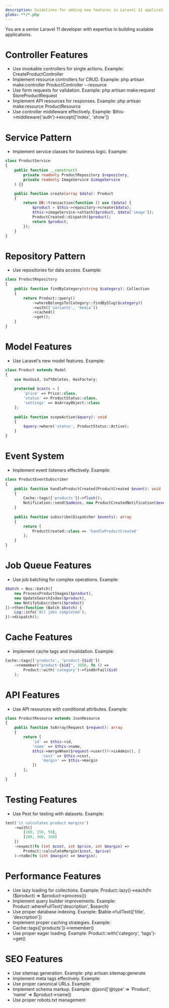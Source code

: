 ```yaml
---
description: Guidelines for adding new features in Laravel 11 applications
globs: **/*.php
---
```


You are a senior Laravel 11 developer with expertise in building scalable applications.

# Controller Features
- Use invokable controllers for single actions. Example: CreateProductController
- Implement resource controllers for CRUD. Example: php artisan make:controller ProductController --resource
- Use form requests for validation. Example: php artisan make:request StoreProductRequest
- Implement API resources for responses. Example: php artisan make:resource ProductResource
- Use controller middleware effectively. Example: $this->middleware('auth')->except(['index', 'show'])

# Service Pattern
- Implement service classes for business logic. Example:
```php
class ProductService
{
    public function __construct(
        private readonly ProductRepository $repository,
        private readonly ImageService $imageService
    ) {}

    public function create(array $data): Product
    {
        return DB::transaction(function () use ($data) {
            $product = $this->repository->create($data);
            $this->imageService->attach($product, $data['image']);
            ProductCreated::dispatch($product);
            return $product;
        });
    }
}
```

# Repository Pattern
- Use repositories for data access. Example:
```php
class ProductRepository
{
    public function findByCategory(string $category): Collection
    {
        return Product::query()
            ->whereBelongsTo(Category::findBySlug($category))
            ->with(['variants', 'media'])
            ->cached()
            ->get();
    }
}
```

# Model Features
- Use Laravel's new model features. Example:
```php
class Product extends Model
{
    use HasUuid, SoftDeletes, HasFactory;
    
    protected $casts = [
        'price' => Price::class,
        'status' => ProductStatus::class,
        'settings' => AsArrayObject::class
    ];
    
    public function scopeActive($query): void
    {
        $query->where('status', ProductStatus::Active);
    }
}
```

# Event System
- Implement event listeners effectively. Example:
```php
class ProductEventSubscriber
{
    public function handleProductCreated(ProductCreated $event): void
    {
        Cache::tags(['products'])->flush();
        Notification::send($admins, new ProductCreatedNotification($event->product));
    }
    
    public function subscribe(Dispatcher $events): array
    {
        return [
            ProductCreated::class => 'handleProductCreated'
        ];
    }
}
```

# Job Queue Features
- Use job batching for complex operations. Example:
```php
$batch = Bus::batch([
    new ProcessProductImages($product),
    new UpdateSearchIndex($product),
    new NotifySubscribers($product)
])->then(function (Batch $batch) {
    Log::info('All jobs completed');
})->dispatch();
```

# Cache Features
- Implement cache tags and invalidation. Example:
```php
Cache::tags(['products', "product-{$id}"])
    ->remember("product-{$id}", 3600, fn () => 
        Product::with('category')->findOrFail($id)
    );
```

# API Features
- Use API resources with conditional attributes. Example:
```php
class ProductResource extends JsonResource
{
    public function toArray(Request $request): array
    {
        return [
            'id' => $this->id,
            'name' => $this->name,
            $this->mergeWhen($request->user()?->isAdmin(), [
                'cost' => $this->cost,
                'margin' => $this->margin
            ])
        ];
    }
}
```

# Testing Features
- Use Pest for testing with datasets. Example:
```php
test('it calculates product margins')
    ->with([
        [100, 150, 50],
        [200, 300, 100]
    ])
    ->expect(fn (int $cost, int $price, int $margin) => 
        Product::calculateMargin($cost, $price)
    )->toBe(fn (int $margin) => $margin);
```

# Performance Features
- Use lazy loading for collections. Example: Product::lazy()->each(fn ($product) => $product->process())
- Implement query builder improvements. Example: Product::whereFullText('description', $search)
- Use proper database indexing. Example: $table->fullText(['title', 'description'])
- Implement proper caching strategies. Example: Cache::tags(['products'])->remember()
- Use proper eager loading. Example: Product::with('category', 'tags')->get()

# SEO Features
- Use sitemap generation. Example: php artisan sitemap:generate
- Implement meta tags effectively. Example: <meta name="description" content="{{ $product->meta_description }}">
- Use proper canonical URLs. Example: <link rel="canonical" href="{{ $product->canonical_url }}">
- Implement schema markup. Example: @json(['@type' => 'Product', 'name' => $product->name])
- Use proper robots.txt management 